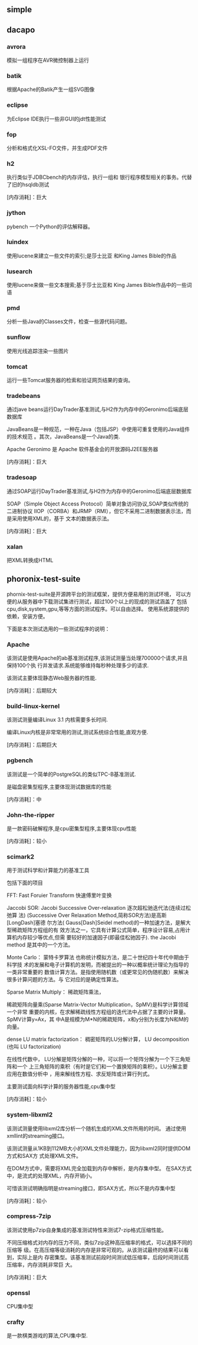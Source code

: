 simple
------

dacapo
------

### avrora ###

模拟一组程序在AVR微控制器上运行

### batik ###

根据Apache的Batik产生一组SVG图像

### eclipse ###

为Eclipse IDE执行一些非GUI的jdt性能测试

### fop ###

分析和格式化XSL-FO文件，并生成PDF文件

### h2 ###

执行类似于JDBCbench的内存评估，执行一组和
银行程序模型相关的事务。代替了旧的hsqldb测试

[内存消耗]：巨大

### jython ###

pybench 一个Python的评估解释器。

### luindex ###

使用lucene来建立一些文件的索引;是莎士比亚
和King James Bible的作品

### lusearch ###

使用lucene来做一些文本搜索;基于莎士比亚和
King James Bible作品中的一些词语

### pmd ###

分析一些Java的Classes文件，检查一些源代码问题。

### sunflow ###

使用光线追踪渲染一些图片

### tomcat ###

运行一些Tomcat服务器的检索和验证网页结果的查询。

### tradebeans ###

通过jave beans运行DayTrader基准测试,与H2作为内存中的Geronimo后端底层数据库

JavaBeans是一种规范，一种在Java（包括JSP）中使用可重复使用的Java组件的技术规范
。其次，JavaBeans是一个Java的类.

Apache Geronimo 是 Apache 软件基金会的开放源码J2EE服务器

[内存消耗]：巨大

### tradesoap ###

通过SOAP运行DayTrader基准测试,与H2作为内存中的Geronimo后端底层数据库

SOAP（Simple Object Access Protocol）简单对象访问协议,SOAP类似传统的二进制协议
IIOP（CORBA）和JRMP（RMI），但它不采用二进制数据表示法，而是采用使用XML的，基于
文本的数据表示法。

[内存消耗]：巨大

### xalan ###

把XML转换成HTML

phoronix-test-suite
--------------------

phornix-test-suite是开源跨平台的测试框架，提供方便易用的测试环境，
可以方便的从服务器中下载测试集进行测试，超过100个以上的现成的测试涵盖了
包括cpu,disk,system,gpu,等等方面的测试程序。可以自由选择。
使用系统源提供的依赖，安装方便。

下面是本次测试选用的一些测试程序的说明：

### Apache ###

该测试是使用Apache的ab基准测试程序,该测试测量当处理700000个请求,并且保持100个执
行并发请求.系统能够维持每秒种处理多少的请求.

该测试主要体现静态Web服务器的性能.

[内存消耗]：后期较大

### build-linux-kernel ###

该测试测量编译Linux 3.1 内核需要多长时间.

编译Linux内核是非常常用的测试,测试系统综合性能,直观方便.

[内存消耗]：后期巨大

### pgbench ###

该测试是一个简单的PostgreSQL的类似TPC-B基准测试.

是磁盘密集型程序,主要体现测试数据库的性能

[内存消耗]：中

### John-the-ripper ###

是一款密码破解程序,是cpu密集型程序,主要体现cpu性能

[内存消耗]：较小

### scimark2 ###

用于测试科学和计算能力的基准工具

包括下面的项目

FFT:  Fast Foruier Transform  快速傅里叶变换

Jaccobi SOR:  Jacobi Successive Over-relaxation 逐次超松驰迭代法(连续过松 弛算
      法) (Successive Over Relaxation Method,简称SOR方法)是高斯\[LongDash]塞德
尔方法( Gauss\[Dash]Seidel   method)的一种加速方法，是解大型稀疏矩阵方程组的有
效方法之一，它具有计算公式简单，程序设计容易,占用计算机内存较少等优点,但需
要较好的加速因子(即最佳松驰因子).   the Jacobi method 是其中的一个方法。

Monte Carlo： 蒙特卡罗算法  也称统计模拟方法，是二十世纪四十年代中期由于科学技
术的发展和电子计算机的发明，而被提出的一种以概率统计理论为指导的一类非常重要的
数值计算方法。是指使用随机数（或更常见的伪随机数）来解决很多计算问题的方法。与
它对应的是确定性算法。

Sparse Matrix Multiply： 稀疏矩阵乘法，

稀疏矩阵向量乘(Sparse Matrix-Vector Multiplication，SpMV)是科学计算领域一个非常
重要的内核，在求解稀疏线性方程组的迭代法中占据了主要的计算量。SpMV计算y=Ax，其
中A是规模为M\*N的稀疏矩阵，x和y分别为长度为N和M的向量。

dense LU matrix factorization： 稠密矩阵的LU分解计算， LU decomposition (也叫
      LU factorization)

在线性代数中， LU分解是矩阵分解的一种，可以将一个矩阵分解为一个下三角矩阵和一个
上三角矩阵的乘积（有时是它们和一个置换矩阵的乘积）。LU分解主要应用在数值分析中
，用来解线性方程、求反矩阵或计算行列式。

主要测试面向科学计算的服务器性能,cpu集中型

[内存消耗]：较小

### system-libxml2 ###

该测试测量使用libxml2库分析一个随机生成的XML文件所用的时间。
通过使用xmllint的streaming接口。

该测试测量从1KB到112MB大小的XML文件处理能力，因为libxml2同时提供DOM方式和SAX方
式处理XML文件。

在DOM方式中，需要将XML完全加载到内存中解析，是内存集中型。
在SAX方式中，是流式的处理XML，内存开销小。

可惜该测试明确指明是streaming接口，即SAX方式，所以不是内存集中型

[内存消耗]：较小

### compress-7zip ###

该测试使用p7zip自身集成的基准测试特性来测试7-zip格式压缩性能。

不同压缩格式对内存的压力不同，类似7zip这种高压缩率的格式，可以选择不同的压缩等
级。在高压缩等级消耗的内存是非常可观的。从该测试最终的结果可以看到，实际上是内
存密集型。该基准测试前段时间测试低压缩率，后段时间测试高压缩率，内存消耗非常巨
大。

[内存消耗]：巨大

### openssl ###

CPU集中型

### crafty ###

是一款棋类游戏的算法,CPU集中型.

